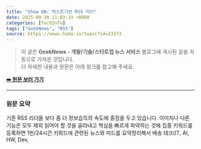 ```yaml
---
title: "Show GN: 텍스트기반 RSS 리더"
date: 2025-09-30 11:03:19 +0900
categories: [TechInfo]
tags: ["GeekNews", "RSS"]
source: https://news.hada.io/topic?id=23373
---
```

> 이 글은 **GeekNews - 개발/기술/스타트업 뉴스 서비스** 블로그에 게시된 글을 자동으로 가져온 것입니다. <br>
> 더 자세한 내용과 원문은 아래 링크를 참고해 주세요.

[**➡️ 원문 보러 가기**](https://news.hada.io/topic?id=23373)

---

### 원문 요약
기존 RSS 리더들 보다 좀 더 정보습득의 속도에 중점을 두고 있습니다. 이미지나 다른 기능은 모두 제외 읽어야 할 것을 골라내고 핵심을 빠르게 파악하는 것에 집중 키워드를 등록하면 1번/24시간 키워드에 관련된 뉴스와 피드를 요약정리해서 배송 테크(IT, AI, HW, Dev,
